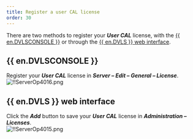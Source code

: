 ```yaml
---
title: Register a user CAL license
order: 30
---
```

There are two methods to register your ***User CAL*** license, with the [{{ en.DVLSCONSOLE }}](#devolutions-server-console) or through the [{{ en.DVLS }} web interface](#devolutions-server-web-interface). 

## {{ en.DVLSCONSOLE }}  
Register your ***User CAL*** license in ***Server – Edit – General – License***.  
![!!ServerOp4016.png](https://webdevolutions.azureedge.net/docs/en/server/ServerOp4016.png) 
## {{ en.DVLS }} web interface  
Click the ***Add*** button to save your ***User CAL*** license in ***Administration – Licenses***.  
![!!ServerOp4015.png](https://webdevolutions.azureedge.net/docs/en/server/ServerOp4015.png) 
